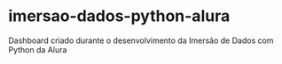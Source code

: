# imersao-dados-python-alura
Dashboard criado durante o desenvolvimento da Imersão de Dados com Python da Alura
